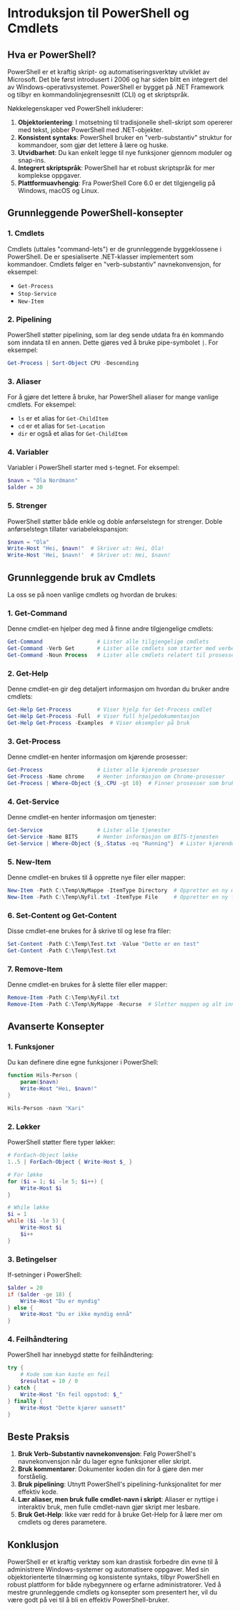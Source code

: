 # Introduksjon til PowerShell og Cmdlets

## Hva er PowerShell?

PowerShell er et kraftig skript- og automatiseringsverktøy utviklet av Microsoft. Det ble først introdusert i 2006 og har siden blitt en integrert del av Windows-operativsystemet. PowerShell er bygget på .NET Framework og tilbyr en kommandolinjegrensesnitt (CLI) og et skriptspråk.

Nøkkelegenskaper ved PowerShell inkluderer:

1. **Objektorientering**: I motsetning til tradisjonelle shell-skript som opererer med tekst, jobber PowerShell med .NET-objekter.
2. **Konsistent syntaks**: PowerShell bruker en "verb-substantiv" struktur for kommandoer, som gjør det lettere å lære og huske.
3. **Utvidbarhet**: Du kan enkelt legge til nye funksjoner gjennom moduler og snap-ins.
4. **Integrert skriptspråk**: PowerShell har et robust skriptspråk for mer komplekse oppgaver.
5. **Plattformuavhengig**: Fra PowerShell Core 6.0 er det tilgjengelig på Windows, macOS og Linux.

## Grunnleggende PowerShell-konsepter

### 1. Cmdlets

Cmdlets (uttales "command-lets") er de grunnleggende byggeklossene i PowerShell. De er spesialiserte .NET-klasser implementert som kommandoer. Cmdlets følger en "verb-substantiv" navnekonvensjon, for eksempel:

- `Get-Process`
- `Stop-Service`
- `New-Item`

### 2. Pipelining

PowerShell støtter pipelining, som lar deg sende utdata fra én kommando som inndata til en annen. Dette gjøres ved å bruke pipe-symbolet `|`. For eksempel:

```powershell
Get-Process | Sort-Object CPU -Descending
```

### 3. Aliaser

For å gjøre det lettere å bruke, har PowerShell aliaser for mange vanlige cmdlets. For eksempel:

- `ls` er et alias for `Get-ChildItem`
- `cd` er et alias for `Set-Location`
- `dir` er også et alias for `Get-ChildItem`

### 4. Variabler

Variabler i PowerShell starter med `$`-tegnet. For eksempel:

```powershell
$navn = "Ola Nordmann"
$alder = 30
```

### 5. Strenger

PowerShell støtter både enkle og doble anførselstegn for strenger. Doble anførselstegn tillater variabelekspansjon:

```powershell
$navn = "Ola"
Write-Host "Hei, $navn!"  # Skriver ut: Hei, Ola!
Write-Host 'Hei, $navn!'  # Skriver ut: Hei, $navn!
```

## Grunnleggende bruk av Cmdlets

La oss se på noen vanlige cmdlets og hvordan de brukes:

### 1. Get-Command

Denne cmdlet-en hjelper deg med å finne andre tilgjengelige cmdlets:

```powershell
Get-Command                 # Lister alle tilgjengelige cmdlets
Get-Command -Verb Get       # Lister alle cmdlets som starter med verbet "Get"
Get-Command -Noun Process   # Lister alle cmdlets relatert til prosesser
```

### 2. Get-Help

Denne cmdlet-en gir deg detaljert informasjon om hvordan du bruker andre cmdlets:

```powershell
Get-Help Get-Process        # Viser hjelp for Get-Process cmdlet
Get-Help Get-Process -Full  # Viser full hjelpedokumentasjon
Get-Help Get-Process -Examples  # Viser eksempler på bruk
```

### 3. Get-Process

Denne cmdlet-en henter informasjon om kjørende prosesser:

```powershell
Get-Process                 # Lister alle kjørende prosesser
Get-Process -Name chrome    # Henter informasjon om Chrome-prosesser
Get-Process | Where-Object {$_.CPU -gt 10}  # Finner prosesser som bruker mer enn 10% CPU
```

### 4. Get-Service

Denne cmdlet-en henter informasjon om tjenester:

```powershell
Get-Service                 # Lister alle tjenester
Get-Service -Name BITS      # Henter informasjon om BITS-tjenesten
Get-Service | Where-Object {$_.Status -eq "Running"}  # Lister kjørende tjenester
```

### 5. New-Item

Denne cmdlet-en brukes til å opprette nye filer eller mapper:

```powershell
New-Item -Path C:\Temp\NyMappe -ItemType Directory  # Oppretter en ny mappe
New-Item -Path C:\Temp\NyFil.txt -ItemType File     # Oppretter en ny fil
```

### 6. Set-Content og Get-Content

Disse cmdlet-ene brukes for å skrive til og lese fra filer:

```powershell
Set-Content -Path C:\Temp\Test.txt -Value "Dette er en test"
Get-Content -Path C:\Temp\Test.txt
```

### 7. Remove-Item

Denne cmdlet-en brukes for å slette filer eller mapper:

```powershell
Remove-Item -Path C:\Temp\NyFil.txt
Remove-Item -Path C:\Temp\NyMappe -Recurse  # Sletter mappen og alt innhold
```

## Avanserte Konsepter

### 1. Funksjoner

Du kan definere dine egne funksjoner i PowerShell:

```powershell
function Hils-Person {
    param($navn)
    Write-Host "Hei, $navn!"
}

Hils-Person -navn "Kari"
```

### 2. Løkker

PowerShell støtter flere typer løkker:

```powershell
# ForEach-Object løkke
1..5 | ForEach-Object { Write-Host $_ }

# For løkke
for ($i = 1; $i -le 5; $i++) {
    Write-Host $i
}

# While løkke
$i = 1
while ($i -le 5) {
    Write-Host $i
    $i++
}
```

### 3. Betingelser

If-setninger i PowerShell:

```powershell
$alder = 20
if ($alder -ge 18) {
    Write-Host "Du er myndig"
} else {
    Write-Host "Du er ikke myndig ennå"
}
```

### 4. Feilhåndtering

PowerShell har innebygd støtte for feilhåndtering:

```powershell
try {
    # Kode som kan kaste en feil
    $resultat = 10 / 0
} catch {
    Write-Host "En feil oppstod: $_"
} finally {
    Write-Host "Dette kjører uansett"
}
```

## Beste Praksis

1. **Bruk Verb-Substantiv navnekonvensjon**: Følg PowerShell's navnekonvensjon når du lager egne funksjoner eller skript.
2. **Bruk kommentarer**: Dokumenter koden din for å gjøre den mer forståelig.
3. **Bruk pipelining**: Utnytt PowerShell's pipelining-funksjonalitet for mer effektiv kode.
4. **Lær aliaser, men bruk fulle cmdlet-navn i skript**: Aliaser er nyttige i interaktiv bruk, men fulle cmdlet-navn gjør skript mer lesbare.
5. **Bruk Get-Help**: Ikke vær redd for å bruke Get-Help for å lære mer om cmdlets og deres parametere.

## Konklusjon

PowerShell er et kraftig verktøy som kan drastisk forbedre din evne til å administrere Windows-systemer og automatisere oppgaver. Med sin objektorienterte tilnærming og konsistente syntaks, tilbyr PowerShell en robust plattform for både nybegynnere og erfarne administratorer. Ved å mestre grunnleggende cmdlets og konsepter som presentert her, vil du være godt på vei til å bli en effektiv PowerShell-bruker.